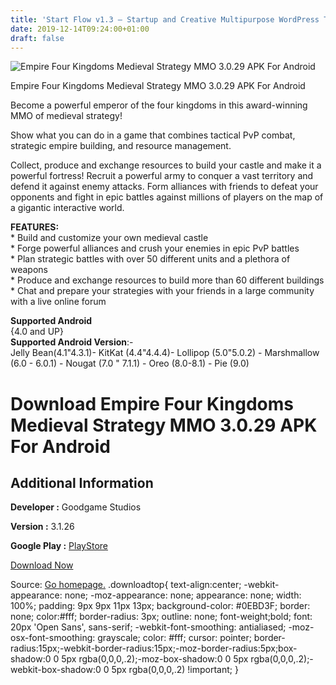 ```yaml
---
title: 'Start Flow v1.3 – Startup and Creative Multipurpose WordPress Theme'
date: 2019-12-14T09:24:00+01:00
draft: false
---
```


![Empire Four Kingdoms Medieval Strategy MMO 3.0.29 APK For Android](https://i0.wp.com/apkhome.net/wp-content/uploads/2019/11/Empire-Four-Kingdoms-Medieval-Strategy-MMO.png "Empire Four Kingdoms Medieval Strategy MMO 3.0.29 APK For Android")

  

Empire Four Kingdoms Medieval Strategy MMO 3.0.29 APK For Android

Become a powerful emperor of the four kingdoms in this award-winning MMO of medieval strategy!

Show what you can do in a game that combines tactical PvP combat, strategic empire building, and resource management.

Collect, produce and exchange resources to build your castle and make it a powerful fortress! Recruit a powerful army to conquer a vast territory and defend it against enemy attacks. Form alliances with friends to defeat your opponents and fight in epic battles against millions of players on the map of a gigantic interactive world.

**FEATURES:**  
\* Build and customize your own medieval castle  
\* Forge powerful alliances and crush your enemies in epic PvP battles  
\* Plan strategic battles with over 50 different units and a plethora of weapons  
\* Produce and exchange resources to build more than 60 different buildings  
\* Chat and prepare your strategies with your friends in a large community with a live online forum

**Supported Android**  
{4.0 and UP}  
**Supported Android Version**:-  
Jelly Bean(4.1"4.3.1)- KitKat (4.4"4.4.4)- Lollipop (5.0"5.0.2) - Marshmallow (6.0 - 6.0.1) - Nougat (7.0 " 7.1.1) - Oreo (8.0-8.1) - Pie (9.0)

Download Empire Four Kingdoms Medieval Strategy MMO 3.0.29 APK For Android
==========================================================================

Additional Information
----------------------

**Developer :** Goodgame Studios

**Version :** 3.1.26

**Google Play :** [PlayStore](https://play.google.com/store/apps/details?id=air.com.goodgamestudios.empirefourkingdoms)

  

[Download Now](https://store4app.co/post/empire-four-kingdoms-medieval-strategy-mmo-3-0-29-apk-for-android_1574784796)

  
Source: [Go homepage.](https://store4app.co/post/empire-four-kingdoms-medieval-strategy-mmo-3-0-29-apk-for-android_1574784796) .downloadtop{ text-align:center; -webkit-appearance: none; -moz-appearance: none; appearance: none; width: 100%; padding: 9px 9px 11px 13px; background-color: #0EBD3F; border: none; color:#fff; border-radius: 3px; outline: none; font-weight;bold; font: 20px 'Open Sans', sans-serif; -webkit-font-smoothing: antialiased; -moz-osx-font-smoothing: grayscale; color: #fff; cursor: pointer; border-radius:15px;-webkit-border-radius:15px;-moz-border-radius:5px;box-shadow:0 0 5px rgba(0,0,0,.2);-moz-box-shadow:0 0 5px rgba(0,0,0,.2);-webkit-box-shadow:0 0 5px rgba(0,0,0,.2) !important; }